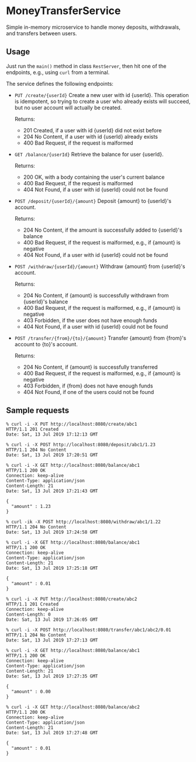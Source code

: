 # MoneyTransferService
Simple in-memory microservice to handle money deposits, withdrawals, and transfers between users.

## Usage

Just run the `main()` method in class `RestServer`, then hit one of the endpoints, e.g., using `curl` from a terminal.

The service defines the following endpoints:


* `PUT /create/{userId}`
  Create a new user with id {userId}. 
  This operation is idempotent, so trying to create a user who already exists will succeed, 
  but no user account will actually be created.
  
  Returns:
  * 201 Created, if a user with id {userId} did not exist before
  * 204 No Content, if a user with id {userId} already exists
  * 400 Bad Request, if the request is malformed
  
* `GET /balance/{userId}`
  Retrieve the balance for user {userId}.
  
  Returns:
  * 200 OK, with a body containing the user's current balance
  * 400 Bad Request, if the request is malformed
  * 404 Not Found, if a user with id {userId} could not be found
  
* `POST /deposit/{userId}/{amount}`
  Deposit {amount} to {userId}'s account.
  
  Returns:
  * 204 No Content, if the amount is successfully added to {userId}'s balance
  * 400 Bad Request, if the request is malformed, e.g., if {amount} is negative
  * 404 Not Found, if a user with id {userId} could not be found
  
* `POST /withdraw/{userId}/{amount}`
  Withdraw {amount} from {userId}'s account.
  
  Returns:
  * 204 No Content, if {amount} is successfully withdrawn from {userId}'s balance
  * 400 Bad Request, if the request is malformed, e.g., if {amount} is negative
  * 403 Forbidden, if the user does not have enough funds
  * 404 Not Found, if a user with id {userId} could not be found
  
* `POST /transfer/{from}/{to}/{amount}`
  Transfer {amount} from {from}'s account to {to}'s account.
  
  Returns:
  * 204 No Content, if {amount} is successfully transferred
  * 400 Bad Request, if the request is malformed, e.g., if {amount} is negative
  * 403 Forbidden, if {from} does not have enough funds
  * 404 Not Found, if one of the users could not be found


## Sample requests

```
% curl -i -X PUT http://localhost:8080/create/abc1
HTTP/1.1 201 Created
Date: Sat, 13 Jul 2019 17:12:13 GMT

% curl -i -X POST http://localhost:8080/deposit/abc1/1.23
HTTP/1.1 204 No Content
Date: Sat, 13 Jul 2019 17:20:51 GMT

% curl -i -X GET http://localhost:8080/balance/abc1
HTTP/1.1 200 OK
Connection: keep-alive
Content-Type: application/json
Content-Length: 21
Date: Sat, 13 Jul 2019 17:21:43 GMT

{
  "amount" : 1.23
}

% curl -ik -X POST http://localhost:8080/withdraw/abc1/1.22
HTTP/1.1 204 No Content
Date: Sat, 13 Jul 2019 17:24:58 GMT

% curl -i -X GET http://localhost:8080/balance/abc1
HTTP/1.1 200 OK
Connection: keep-alive
Content-Type: application/json
Content-Length: 21
Date: Sat, 13 Jul 2019 17:25:18 GMT

{
  "amount" : 0.01
}

% curl -i -X PUT http://localhost:8080/create/abc2
HTTP/1.1 201 Created
Connection: keep-alive
Content-Length: 0
Date: Sat, 13 Jul 2019 17:26:05 GMT

% curl -i -X POST http://localhost:8080/transfer/abc1/abc2/0.01
HTTP/1.1 204 No Content
Date: Sat, 13 Jul 2019 17:27:13 GMT

% curl -i -X GET http://localhost:8080/balance/abc1
HTTP/1.1 200 OK
Connection: keep-alive
Content-Type: application/json
Content-Length: 21
Date: Sat, 13 Jul 2019 17:27:35 GMT

{
  "amount" : 0.00
}

% curl -i -X GET http://localhost:8080/balance/abc2
HTTP/1.1 200 OK
Connection: keep-alive
Content-Type: application/json
Content-Length: 21
Date: Sat, 13 Jul 2019 17:27:48 GMT

{
  "amount" : 0.01
}
```
